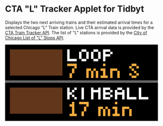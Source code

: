 # CTA "L" Tracker Applet for Tidbyt

Displays the two next arriving trains and their estimated arrival times for a selected Chicago "L" Train station. Live CTA arrival data is provided by the [CTA Train Tracker API](https://www.transitchicago.com/developers/ttdocs/).
The list of "L" stations is provided by the [City of Chicago List of "L" Stops API](https://data.cityofchicago.org/Transportation/CTA-System-Information-List-of-L-Stops/8pix-ypme).

![CTA "L" Tracker Applet for Tidbyt](cta_l_tracker.png)